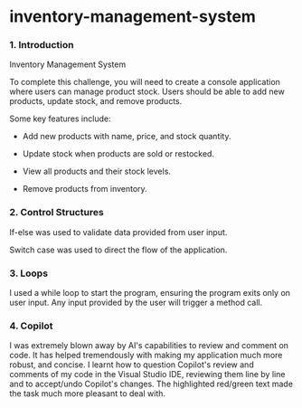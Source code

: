 # inventory-management-system
### 1. Introduction

Inventory Management System

To complete this challenge, you will need to create a console application where users can manage product stock. Users should be able to add new products, update stock, and remove products.

Some key features include:

- Add new products with name, price, and stock quantity.

- Update stock when products are sold or restocked.

- View all products and their stock levels.

- Remove products from inventory.

### 2. Control Structures

If-else was used to validate data provided from user input.

Switch case was used to direct the flow of the application.

### 3. Loops

I used a while loop to start the program, ensuring the program exits only on user input. Any input provided by the user will trigger a method call.

### 4. Copilot

I was extremely blown away by AI's capabilities to review and comment on code. It has helped tremendously with making my application much more robust, and concise. I learnt how to question Copilot's review and comments of my code in the Visual Studio IDE, reviewing them line by line and to accept/undo Copilot's changes. The highlighted red/green text made the task much more pleasant to deal with.
